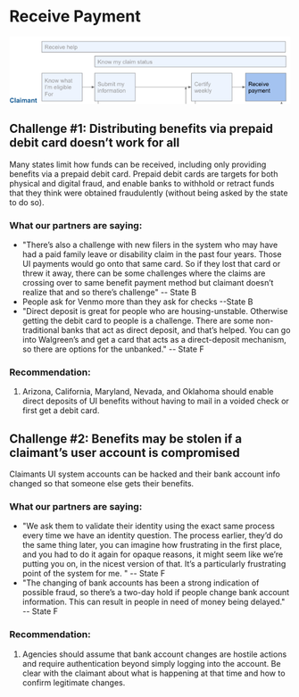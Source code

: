 # Receive Payment

![](<../../.gitbook/assets/Screen Shot 2021-02-28 at 1.58.19 PM.png>)

## Challenge #1: Distributing benefits via prepaid debit card doesn’t work for all

Many states limit how funds can be received, including only providing benefits via a prepaid debit card. Prepaid debit cards are targets for both physical and digital fraud, and enable banks to withhold or retract funds that they think were obtained fraudulently (without being asked by the state to do so).

### What our partners are saying:

* "There’s also a challenge with new filers in the system who may have had a paid family leave or disability claim in the past four years. Those UI payments would go onto that same card. So if they lost that card or threw it away, there can be some challenges where the claims are crossing over to same benefit payment method but claimant doesn’t realize that and so there’s challenge" -- State B 
* People ask for Venmo more than they ask for checks --State B 
* "Direct deposit is great for people who are housing-unstable. Otherwise getting the debit card to people is a challenge. There are some non-traditional banks that act as direct deposit, and that’s helped. You can go into Walgreen’s and get a card that acts as a direct-deposit mechanism, so there are options for the unbanked." -- State F

### Recommendation:

1. Arizona, California, Maryland, Nevada, and Oklahoma should enable direct deposits of UI benefits without having to mail in a voided check or first get a debit card.

## Challenge #2: Benefits may be stolen if a claimant’s user account is compromised

Claimants UI system accounts can be hacked and their bank account info changed so that someone else gets their benefits.

### What our partners are saying:

* "We ask them to validate their identity using the exact same process every time we have an identity question. The process earlier, they’d do the same thing later, you can imagine how frustrating in the first place, and you had to do it again for opaque reasons, it might seem like we’re putting you on, in the nicest version of that. It’s a particularly frustrating point of the system for me. " -- State F 
* "The changing of bank accounts has been a strong indication of possible fraud, so there’s a two-day hold if people change bank account information. This can result in people in need of money being delayed." -- State F

### Recommendation: 

1. Agencies should assume that bank account changes are hostile actions and require authentication beyond simply logging into the account. Be clear with the claimant about what is happening at that time and how to confirm legitimate changes.
